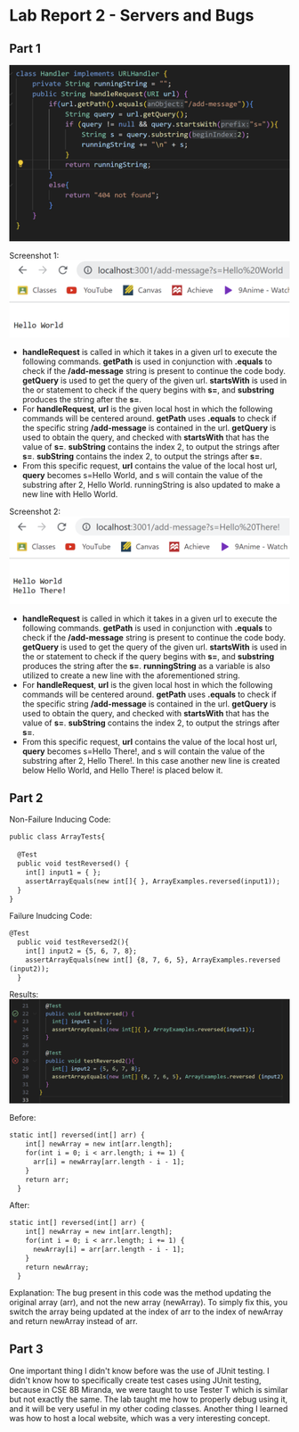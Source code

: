 # Lab Report 2 - Servers and Bugs

## Part 1
![Image](stringserver.png)

Screenshot 1:
![Image](stringexample1.png)
- **handleRequest** is called in which it takes in a given url to execute the following commands. **getPath** is used in conjunction with **.equals** to check if the **/add-message** string is present to continue the code body. **getQuery** is used to get the query of the given url. **startsWith** is used in the or statement to check if the query begins with **s=**, and **substring** produces the string after the **s=**.
- For **handleRequest**, **url** is the given local host in which the following commands will be centered around. **getPath** uses **.equals** to check if the specific string **/add-message** is contained in the url. **getQuery** is used to obtain the query, and checked with **startsWith** that has the value of **s=**. **subString** contains the index 2, to output the strings after **s=**. **subString** contains the index 2, to output the strings after **s=**.
- From this specific request, **url** contains the value of the local host url, **query** becomes s=Hello World, and s will contain the value of the substring after 2, Hello World. runningString is also updated to make a new line with Hello World.

Screenshot 2:
![Image](stringexample2.png)
- **handleRequest** is called in which it takes in a given url to execute the following commands. **getPath** is used in conjunction with **.equals** to check if the **/add-message** string is present to continue the code body. **getQuery** is used to get the query of the given url. **startsWith** is used in the or statement to check if the query begins with **s=**, and **substring** produces the string after the **s=**. **runningString** as a variable is also utilized to create a new line with the aforementioned string.
- For **handleRequest**, **url** is the given local host in which the following commands will be centered around. **getPath** uses **.equals** to check if the specific string **/add-message** is contained in the url. **getQuery** is used to obtain the query, and checked with **startsWith** that has the value of **s=**. **subString** contains the index 2, to output the strings after **s=**.
- From this specific request, **url** contains the value of the local host url, **query** becomes s=Hello There!, and s will contain the value of the substring after 2, Hello There!. In this case another new line is created below Hello World, and Hello There! is placed below it.

## Part 2

Non-Failure Inducing Code:
```
public class ArrayTests{

  @Test
  public void testReversed() {
    int[] input1 = { };
    assertArrayEquals(new int[]{ }, ArrayExamples.reversed(input1));
  }
}
```

Failure Inudcing Code:
```
@Test
  public void testReversed2(){
    int[] input2 = {5, 6, 7, 8};
    assertArrayEquals(new int[] {8, 7, 6, 5}, ArrayExamples.reversed (input2));
  }
```
Results:
![Image](junitresults.png)

Before:
```
static int[] reversed(int[] arr) {
    int[] newArray = new int[arr.length];
    for(int i = 0; i < arr.length; i += 1) {
      arr[i] = newArray[arr.length - i - 1];
    }
    return arr;
  }
```

After:
```
static int[] reversed(int[] arr) {
    int[] newArray = new int[arr.length];
    for(int i = 0; i < arr.length; i += 1) {
      newArray[i] = arr[arr.length - i - 1];
    }
    return newArray;
  }
```
Explanation:
The bug present in this code was the method updating the original array (arr), and not the new array (newArray). To simply fix this, you switch the array being updated at the index of arr to the index of newArray and return newArray instead of arr. 

## Part 3
One important thing I didn't know before was the use of JUnit testing. I didn't know how to specifically create test cases using JUnit testing, because in CSE 8B Miranda, we were taught to use Tester T which is similar but not exactly the same. The lab taught me how to properly debug using it, and it will be very useful in my other coding classes. Another thing I learned was how to host a local website, which was a very interesting concept.
